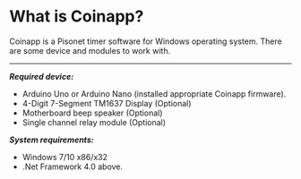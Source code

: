 # What is Coinapp?
Coinapp is a Pisonet timer software for Windows operating system. There are some device and modules to work with.
<hr />

<b><i>Required device:</i></b>
 * Arduino Uno or Arduino Nano (installed appropriate Coinapp firmware).
 * 4-Digit 7-Segment TM1637 Display (Optional)
 * Motherboard beep speaker (Optional)
 * Single channel relay module (Optional)

<b><i>System requirements:</i></b>
 * Windows 7/10 x86/x32
 * .Net Framework 4.0 above.
